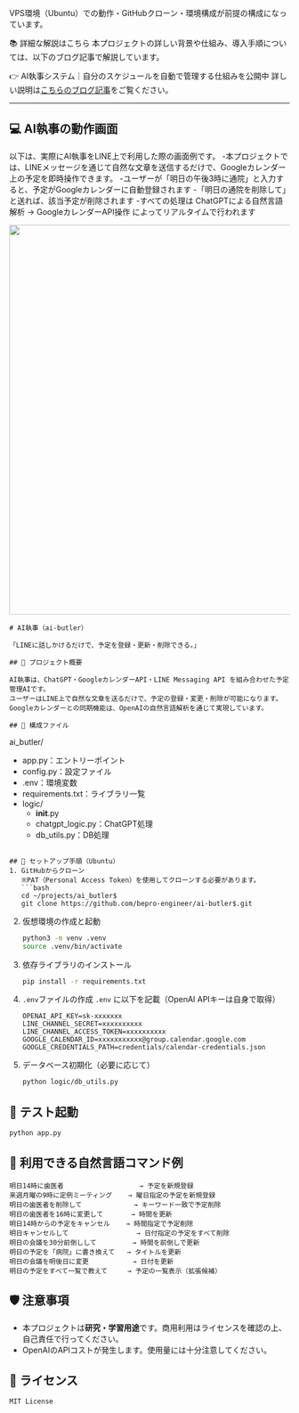 VPS環境（Ubuntu）での動作・GitHubクローン・環境構成が前提の構成になっています。

📚 詳細な解説はこちら
本プロジェクトの詳しい背景や仕組み、導入手順については、以下のブログ記事で解説しています。

👉 AI執事システム｜自分のスケジュールを自動で管理する仕組みを公開中
詳しい説明は[こちらのブログ記事](https://www.pmi-sfbac.org/category/freelance-automation/product/ai-butler-system/)をご覧ください。

---
## 💻 AI執事の動作画面

以下は、実際にAI執事をLINE上で利用した際の画面例です。
-本プロジェクトでは、LINEメッセージを通じて自然な文章を送信するだけで、Googleカレンダー上の予定を即時操作できます。
-ユーザーが「明日の午後3時に通院」と入力すると、予定がGoogleカレンダーに自動登録されます
-「明日の通院を削除して」と送れば、該当予定が削除されます
-すべての処理は ChatGPTによる自然言語解析 → GoogleカレンダーAPI操作 によってリアルタイムで行われます

<div align="center">
  <img src="https://github.com/bepro-engineer/ai_butler/blob/main/images/ai_butler_screen.png" width="700">
</div>

```plaintext
# AI執事（ai-butler）

「LINEに話しかけるだけで、予定を登録・更新・削除できる。」

## 📌 プロジェクト概要

AI執事は、ChatGPT・GoogleカレンダーAPI・LINE Messaging API を組み合わせた予定管理AIです。  
ユーザーはLINE上で自然な文章を送るだけで、予定の登録・変更・削除が可能になります。  
Googleカレンダーとの同期機能は、OpenAIの自然言語解析を通じて実現しています。

## 🧩 構成ファイル
```
ai_butler/
  - app.py：エントリーポイント
  - config.py：設定ファイル
  - .env：環境変数
  - requirements.txt：ライブラリ一覧
  - logic/
    - __init__.py
    - chatgpt_logic.py：ChatGPT処理
    - db_utils.py：DB処理
```

## 🚀 セットアップ手順（Ubuntu）
1. GitHubからクローン  
   ※PAT（Personal Access Token）を使用してクローンする必要があります。
   ```bash
   cd ~/projects/ai_butler$
   git clone https://github.com/bepro-engineer/ai-butler$.git
````

2. 仮想環境の作成と起動
   ```bash
   python3 -m venv .venv
   source .venv/bin/activate
   ```

3. 依存ライブラリのインストール
   ```bash
   pip install -r requirements.txt
   ```

4. `.env`ファイルの作成
   `.env` に以下を記載（OpenAI APIキーは自身で取得）
   ```
   OPENAI_API_KEY=sk-xxxxxxx
   LINE_CHANNEL_SECRET=xxxxxxxxxx
   LINE_CHANNEL_ACCESS_TOKEN=xxxxxxxxxx
   GOOGLE_CALENDAR_ID=xxxxxxxxxxx@group.calendar.google.com
   GOOGLE_CREDENTIALS_PATH=credentials/calendar-credentials.json

   ```

5. データベース初期化（必要に応じて）
   ```bash
   python logic/db_utils.py
   ```

## 🧪 テスト起動
```bash
python app.py
```

## 💬 利用できる自然言語コマンド例

```plaintext
明日14時に歯医者                   → 予定を新規登録
来週月曜の9時に定例ミーティング    → 曜日指定の予定を新規登録
明日の歯医者を削除して             → キーワード一致で予定削除
明日の歯医者を16時に変更して       → 時間を更新
明日14時からの予定をキャンセル    → 時間指定で予定削除
明日キャンセルして                 → 日付指定の予定をすべて削除
明日の会議を30分前倒しして         → 時間を前倒しで更新
明日の予定を「病院」に書き換えて   → タイトルを更新
明日の会議を明後日に変更           → 日付を更新
明日の予定をすべて一覧で教えて     → 予定の一覧表示（拡張候補）
```

## 🛡️ 注意事項
* 本プロジェクトは**研究・学習用途**です。商用利用はライセンスを確認の上、自己責任で行ってください。
* OpenAIのAPIコストが発生します。使用量には十分注意してください。

## 📝 ライセンス
```plaintext
MIT License
```
